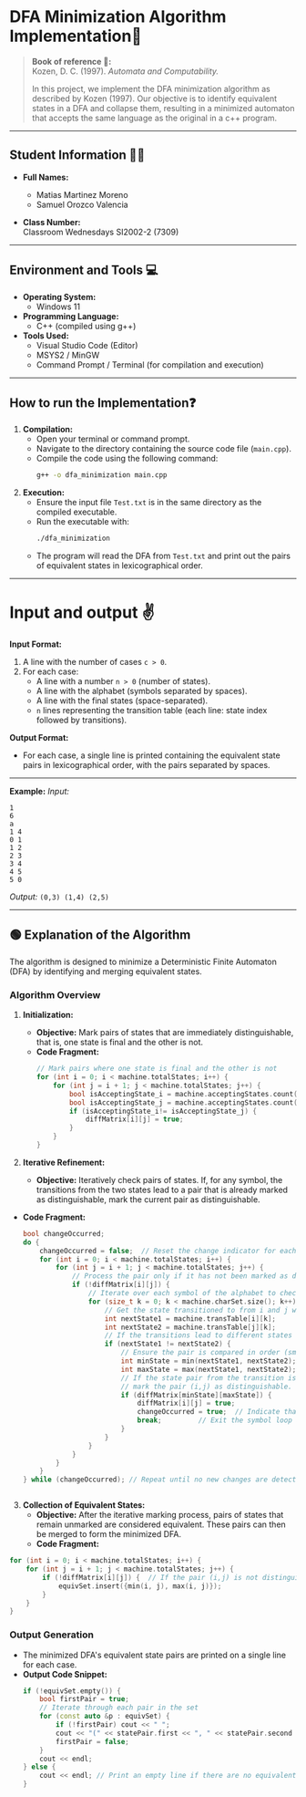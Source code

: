 

# DFA Minimization Algorithm Implementation🚀

> **Book of reference 🧾:**  
> Kozen, D. C. (1997). *Automata and Computability.*  
>  
> In this project, we implement the DFA minimization algorithm as described by Kozen (1997). Our objective is to identify equivalent states in a DFA and collapse them, resulting in a minimized automaton that accepts the same language as the original in a c++ program.
> 
---
## Student Information 👨‍🎓

- **Full Names:**  
  - Matias Martinez Moreno
  - Samuel Orozco Valencia

- **Class Number:**  
  Classroom Wednesdays SI2002-2 (7309)

---
## Environment and Tools 💻
- **Operating System:**  
  - Windows 11
- **Programming Language:**  
  - C++ (compiled using g++)
- **Tools Used:**  
  - Visual Studio Code (Editor)  
  - MSYS2 / MinGW 
  - Command Prompt / Terminal (for compilation and execution)
---
## How to run the Implementation❓

1. **Compilation:**
   - Open your terminal or command prompt.
   - Navigate to the directory containing the source code file (`main.cpp`).
   - Compile the code using the following command:
     ```sh
     g++ -o dfa_minimization main.cpp
     ```
2. **Execution:**
   - Ensure the input file `Test.txt` is in the same directory as the compiled executable.
   - Run the executable with:
     ```sh
     ./dfa_minimization
     ```
   - The program will read the DFA from `Test.txt` and print out the pairs of equivalent states in lexicographical order.
---
# Input and output ✌️
**Input Format:**

1. A line with the number of cases `c > 0`.
2. For each case:
   - A line with a number `n > 0` (number of states).
   - A line with the alphabet (symbols separated by spaces).
   - A line with the final states (space-separated).
   - `n` lines representing the transition table (each line: state index followed by transitions).

**Output Format:**
- For each case, a single line is printed containing the equivalent state pairs in lexicographical order, with the pairs separated by spaces.
---
**Example:**
*Input:*
```
1
6
a
1 4
0 1
1 2
2 3
3 4
4 5
5 0
```
*Output:*
`(0,3) (1,4) (2,5)`

---
## 🟢 Explanation of the Algorithm 

The algorithm is designed to minimize a Deterministic Finite Automaton (DFA) by identifying and merging equivalent states. 

### **Algorithm Overview**

1. **Initialization:**
   - **Objective:** Mark pairs of states that are immediately distinguishable, that is, one state is final and the other is not.
   - **Code Fragment:**
     ```cpp
     // Mark pairs where one state is final and the other is not
     for (int i = 0; i < machine.totalStates; i++) {
         for (int j = i + 1; j < machine.totalStates; j++) {
             bool isAcceptingState_i = machine.acceptingStates.count(i);
             bool isAcceptingState_j = machine.acceptingStates.count(j);
             if (isAcceptingState_i!= isAcceptingState_j) {
                 diffMatrix[i][j] = true;
             }
         }
     }
     ```

2. **Iterative Refinement:**
   - **Objective:** Iteratively check pairs of states. If, for any symbol, the transitions from the two states lead to a pair that is already marked as distinguishable, mark the current pair as distinguishable.
- **Code Fragment:**
  ```cpp
  bool changeOccurred;
  do {
      changeOccurred = false;  // Reset the change indicator for each iteration
      for (int i = 0; i < machine.totalStates; i++) {
          for (int j = i + 1; j < machine.totalStates; j++) {
              // Process the pair only if it has not been marked as distinguishable yet
              if (!diffMatrix[i][j]) {
                  // Iterate over each symbol of the alphabet to check transitions
                  for (size_t k = 0; k < machine.charSet.size(); k++) {
                      // Get the state transitioned to from i and j with the k-th symbol
                      int nextState1 = machine.transTable[i][k];
                      int nextState2 = machine.transTable[j][k];
                      // If the transitions lead to different states
                      if (nextState1 != nextState2) {
                          // Ensure the pair is compared in order (smaller, larger)
                          int minState = min(nextState1, nextState2);
                          int maxState = max(nextState1, nextState2);
                          // If the state pair from the transition is already marked as distinguishable,
                          // mark the pair (i,j) as distinguishable.
                          if (diffMatrix[minState][maxState]) {
                              diffMatrix[i][j] = true;
                              changeOccurred = true;  // Indicate that a change occurred in this iteration
                              break;         // Exit the symbol loop as the pair is now distinguishable
                          }
                      }
                  }
              }
          }
      }
  } while (changeOccurred); // Repeat until no new changes are detected
  


3. **Collection of Equivalent States:**
   - **Objective:** After the iterative marking process, pairs of states that remain unmarked are considered equivalent. These pairs can then be merged to form the minimized DFA.
   - **Code Fragment:**
```cpp
for (int i = 0; i < machine.totalStates; i++) {
    for (int j = i + 1; j < machine.totalStates; j++) {
        if (!diffMatrix[i][j]) {  // If the pair (i,j) is not distinguishable
            equivSet.insert({min(i, j), max(i, j)});
        }
    }
}
   ```

### **Output Generation**

- The minimized DFA's equivalent state pairs are printed on a single line for each case.
- **Output Code Snippet:**
  ```cpp
  if (!equivSet.empty()) {
      bool firstPair = true;
      // Iterate through each pair in the set
      for (const auto &p : equivSet) {
          if (!firstPair) cout << " ";
          cout << "(" << statePair.first << ", " << statePair.second << ")";
          firstPair = false;
      }
      cout << endl;
  } else {
      cout << endl; // Print an empty line if there are no equivalent pairs
  }



